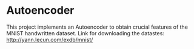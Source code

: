 # Autoencoder

This project implements an Autoencoder to obtain crucial features of the MNIST handwritten dataset. 
Link for downloading the datastes: http://yann.lecun.com/exdb/mnist/
